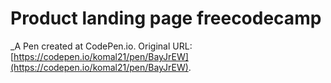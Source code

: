 # Product landing page freecodecamp
 _A Pen created at CodePen.io. Original URL: [https://codepen.io/komal21/pen/BayJrEW](https://codepen.io/komal21/pen/BayJrEW).

 